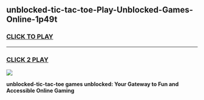 
## unblocked-tic-tac-toe-Play-Unblocked-Games-Online-1p49t
<h3>
<a href="https://premium76.site?title=unblocked-tic-tac-toe&ref=25A">CLICK TO PLAY</a></h3>
<hr>

<h3>
<a href="https://premium76.site?title=unblocked-tic-tac-toe&ref=25A">CLICK 2 PLAY</a>
  
</h3>

<a href="https://premium76.site?title=unblocked-tic-tac-toe&ref=25A"><img src="https://clearcache.store/games.png"></a>


**unblocked-tic-tac-toe games unblocked: Your Gateway to Fun and Accessible Online Gaming**
